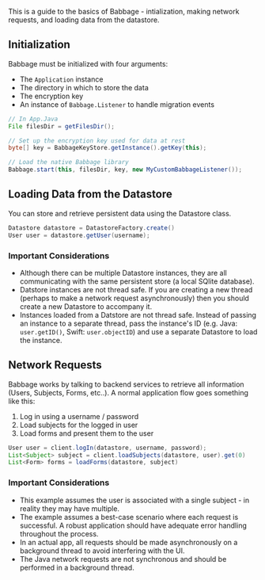 This is a guide to the basics of Babbage - intialization, making network requests, and loading data from the datastore.

## Initialization
Babbage must be initialized with four arguments:
- The `Application` instance
- The directory in which to store the data
- The encryption key
- An instance of `Babbage.Listener` to handle migration events

```java
// In App.Java
File filesDir = getFilesDir();

// Set up the encryption key used for data at rest
byte[] key = BabbageKeyStore.getInstance().getKey(this);

// Load the native Babbage library
Babbage.start(this, filesDir, key, new MyCustomBabbageListener());
```


## Loading Data from the Datastore
You can store and retrieve persistent data using the Datastore class.

```java
Datastore datastore = DatastoreFactory.create()
User user = datastore.getUser(username);
```

### Important Considerations
- Although there can be multiple Datastore instances, they are all communicating with the same persistent store (a local SQlite database).
- Datstore instances are not thread safe. If you are creating a new thread (perhaps to make a network request asynchronously) then you should create a new Datastore to accompany it.
- Instances loaded from a Datstore are not thread safe. Instead of passing an instance to a separate thread, pass the instance's ID (e.g. Java: `user.getID()`, Swift: `user.objectID`) and use a separate Datastore to load the instance.


## Network Requests
Babbage works by talking to backend services to retrieve all information (Users, Subjects, Forms, etc..). A normal application flow goes something like this:

1. Log in using a username / password 
2. Load subjects for the logged in user
3. Load forms and present them to the user

```java
User user = client.logIn(datastore, username, password);
List<Subject> subject = client.loadSubjects(datastore, user).get(0)
List<Form> forms = loadForms(datastore, subject)
```

### Important Considerations
- This example assumes the user is associated with a single subject - in reality they may have multiple.
- The example assumes a best-case scenario where each request is successful. A robust application should have adequate error handling throughout the process.
- In an actual app, all requests should be made asynchronously on a background thread to avoid interfering with the UI.
- The Java network requests are not synchronous and should be performed in a background thread.

